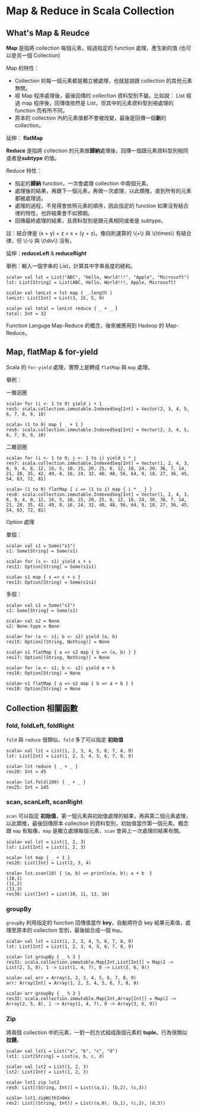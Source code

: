 # Map & Reduce in Scala Collection


## What's Map & Reudce

**Map** 是指將 collection 每個元素，經過指定的 function 處理，產生新的值 (也可以是另一個 Collection)

Map 的特性：

* Collection 的每一個元素都是獨立被處理，也就是說跟 collection 的其他元素無關。
* 經 Map 程序處理後，最後回傳的 collection 資料型別不變。比如說： List 經過 map 程序後，回傳值依然是 List，但其中的元素資料型別視處理的 function 而有所不同。
* 原本的 collection 內的元素值都不會被改變，最後是回傳一個**新**的 collection。

延伸： **flatMap**

**Reduce** 是指將 collection 的元素做**歸納**處理後，回傳一個跟元素資料型別相同或者是**subtype** 的值。

Reduce 特性：

* 指定的**歸納** function，一次會處理 collection 中兩個元素。
* 處理後的結果，再跟下一個元素，再做一次處理，以此類推，直到所有的元素都被處理過。
* 處理的過程，不見得會依照元素的順序，因此指定的 function 如果沒有結合律的特性，也許結果會不如預期。
* 回傳最終處理的結果，且資料型別是跟元素相同或者是 subtype。

註：結合律是 (x + y) + z = x + (y + z)。像四則運算的 \\(+\\) 與 \\(\times\\) 有結合律，但 \\(-\\) 與 \\(\div\\) 沒有。

延伸：**reduceLeft** & **reduceRight**


舉例：輸入一個字串的 List，計算其中字串長度的總和。

```
scala> val lst = List("ABC", "Hello, World!!!", "Apple", "Microsoft")
lst: List[String] = List(ABC, Hello, World!!!, Apple, Microsoft)

scala> val lenLst = lst map { _.length }
lenLst: List[Int] = List(3, 15, 5, 9)

scala> val total = lenLst reduce { _ + _ }
total: Int = 32
```

Function Languge Map-Reduce 的概念，後來被應用到 Hadoop 的 Map-Reduce。


## Map, flatMap & for-yield

Scala 的 `for-yield` 處理，實際上是轉成 `flatMap` 與 `map` 處理。

舉例：

一層迴圈

```
scala> for (i <- 1 to 9) yield i + 1
res5: scala.collection.immutable.IndexedSeq[Int] = Vector(2, 3, 4, 5, 6, 7, 8, 9, 10)

scala> (1 to 9) map { _ + 1 }
res6: scala.collection.immutable.IndexedSeq[Int] = Vector(2, 3, 4, 5, 6, 7, 8, 9, 10)
```

二層迴圈

```
scala> for (i <- 1 to 9; j <- 1 to i) yield i * j
res7: scala.collection.immutable.IndexedSeq[Int] = Vector(1, 2, 4, 3, 6, 9, 4, 8, 12, 16, 5, 10, 15, 20, 25, 6, 12, 18, 24, 30, 36, 7, 14, 21, 28, 35, 42, 49, 8, 16, 24, 32, 40, 48, 56, 64, 9, 18, 27, 36, 45, 54, 63, 72, 81)

scala> (1 to 9) flatMap { i => (1 to i) map { i * _ } }
res8: scala.collection.immutable.IndexedSeq[Int] = Vector(1, 2, 4, 3, 6, 9, 4, 8, 12, 16, 5, 10, 15, 20, 25, 6, 12, 18, 24, 30, 36, 7, 14, 21, 28, 35, 42, 49, 8, 16, 24, 32, 40, 48, 56, 64, 9, 18, 27, 36, 45, 54, 63, 72, 81)
```

Option 處理

單個：

```
scala> val s1 = Some("s1")
s1: Some[String] = Some(s1)

scala> for (s <- s1) yield s + s
res11: Option[String] = Some(s1s1)

scala> s1 map { s => s + s }
res13: Option[String] = Some(s1s1)
```

多個：

```
scala> val s1 = Some("s1")
s1: Some[String] = Some(s1)

scala> val s2 = None
s2: None.type = None

scala> for (a <- s1; b <- s2) yield (a, b)
res15: Option[(String, Nothing)] = None

scala> s1 flatMap { a => s2 map { b => (a, b) } }
res17: Option[(String, Nothing)] = None

scala> for (a <- s1; b <- s2) yield a + b
res16: Option[String] = None

scala> s1 flatMap { a => s2 map { b => a + b } }
res18: Option[String] = None
```

## Collection 相關函數

### fold, foldLeft, foldRight

`fold` 與 `reduce` 很類似，`fold` 多了可以指定 **初始值**
 
```
scala> val lst = List(1, 2, 3, 4, 5, 6, 7, 8, 9)
lst: List[Int] = List(1, 2, 3, 4, 5, 6, 7, 8, 9)

scala> lst reduce { _ + _ }
res20: Int = 45

scala> lst.fold(100) { _ + _ }
res25: Int = 145
```

### scan, scanLeft, scanRight

`scan` 可以指定 **初始值**，第一個元素與初始值處理的結果，再與第二個元素處理，以此類推，最後回傳原本 collection 的資料型別，初始值當作第一個元素。概念跟 `map` 有點像，`map` 是獨立處理每個元素，`scan` 會與上一次處理的結果有關。


```
scala> val lst = List(1, 2, 3)
lst: List[Int] = List(1, 2, 3)

scala> lst map { _ + 1 }
res26: List[Int] = List(2, 3, 4)

scala> lst.scan(10) { (a, b) => println(a, b); a + b  }
(10,1)
(11,2)
(13,3)
res30: List[Int] = List(10, 11, 13, 16)
```

### groupBy

`groupBy` 利用指定的 function 回傳值當作 **key**，自動將符合 key 結果元素值，處理至原本的 collection 型別，最後組合成一個 `Map`。

```
scala> val lst = List(1, 2, 3, 4, 5, 6, 7, 8, 9)
lst: List[Int] = List(1, 2, 3, 4, 5, 6, 7, 8, 9)

scala> lst groupBy { _ % 3 }
res31: scala.collection.immutable.Map[Int,List[Int]] = Map(2 -> List(2, 5, 8), 1 -> List(1, 4, 7), 0 -> List(3, 6, 9))

scala> val arr = Array(1, 2, 3, 4, 5, 6, 7, 8, 9)
arr: Array[Int] = Array(1, 2, 3, 4, 5, 6, 7, 8, 9)

scala> arr groupBy { _ % 3 }
res32: scala.collection.immutable.Map[Int,Array[Int]] = Map(2 -> Array(2, 5, 8), 1 -> Array(1, 4, 7), 0 -> Array(3, 6, 9))

```

### Zip

將兩個 collection 中的元素，一對一的方式組成兩個元素的 **tuple**。行為很類似 **拉鏈**。

```
scala> val lst1 = List("a", "b", "c", "d")
lst1: List[String] = List(a, b, c, d)

scala> val lst2 = List(1, 2, 3)
lst2: List[Int] = List(1, 2, 3)

scala> lst1 zip lst2
res0: List[(String, Int)] = List((a,1), (b,2), (c,3))

scala> lst1.zipWithIndex
res2: List[(String, Int)] = List((a,0), (b,1), (c,2), (d,3))

```
